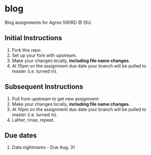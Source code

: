 # blog
Blog assignments for Agron 590RD @ ISU. 

## Initial Instructions
1. Fork this repo.
1. Set up your fork with upstream.
1. Make your changes locally, **including file name changes**.
1. At 10pm on the assignment due date your branch will be pulled to master (i.e. turned in).

## Subsequent Instructions
1. Pull from upstream to get new assignment
1. Make your changes locally, **including file name changes**.
1. At 10pm on the assignment due date your branch will be pulled to master (i.e. turned in).
1. Lather, rinse, repeat.

## Due dates
1. Data nightmares - Due Aug. 31


